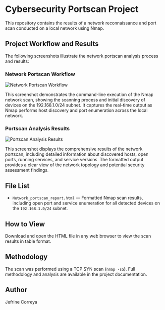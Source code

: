 # Cybersecurity Portscan Project

This repository contains the results of a network reconnaissance and port scan conducted on a local network using Nmap.

## Project Workflow and Results

The following screenshots illustrate the network portscan analysis process and results:

### Network Portscan Workflow
![Network Portscan Workflow](images/Screenshot-2025-10-20-at-10.57.49-AM.jpg)

This screenshot demonstrates the command-line execution of the Nmap network scan, showing the scanning process and initial discovery of devices on the 192.168.1.0/24 subnet. It captures the real-time output as Nmap performs host discovery and port enumeration across the local network.

### Portscan Analysis Results
![Portscan Analysis Results](images/PHOTO-2025-10-20-11-41-54.jpg)

This screenshot displays the comprehensive results of the network portscan, including detailed information about discovered hosts, open ports, running services, and service versions. The formatted output provides a clear view of the network topology and potential security assessment findings.

## File List

- `Network_portscan_report.html` — Formatted Nmap scan results, including open port and service enumeration for all detected devices on the `192.168.1.0/24` subnet.

## How to View

Download and open the HTML file in any web browser to view the scan results in table format.

## Methodology

The scan was performed using a TCP SYN scan (`nmap -sS`). Full methodology and analysis are available in the project documentation.

## Author

Jefrine Correya
